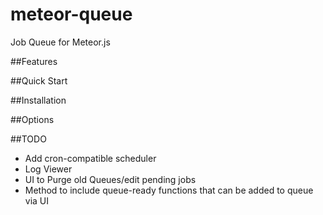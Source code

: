meteor-queue
============

Job Queue for Meteor.js

##Features

##Quick Start

##Installation

##Options

##TODO

- Add cron-compatible scheduler
- Log Viewer
- UI to Purge old Queues/edit pending jobs
- Method to include queue-ready functions that can be added to queue via UI

